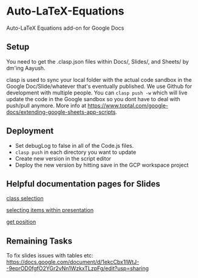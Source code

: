 # Auto-LaTeX-Equations

Auto-LaTeX Equations add-on for Google Docs

## Setup

You need to get the .clasp.json files within Docs/, Slides/, and Sheets/ by dm'ing Aayush.

clasp is used to sync your local folder with the actual code sandbox in the Google Doc/Slide/whatever that's eventually published. We use Github for development with multiple people. You can `clasp push -w` which will live update the code in the Google sandbox so you dont have to deal with push/pull anymore. More info at https://www.toptal.com/google-docs/extending-google-sheets-app-scripts.

## Deployment

- Set debugLog to false in all of the Code.js files.
- `clasp push` in each directory you want to update
- Create new version in the script editor
- Deploy the new version by hitting save in the GCP workspace project

## Helpful documentation pages for Slides

[class selection](https://developers.google.com/apps-script/reference/slides/selection)

[selecting items within presentation](https://developers.google.com/apps-script/guides/slides/selecting)

[get position](https://developers.google.com/apps-script/guides/slides/moving-elements)

## Remaining Tasks

To fix slides issues with tables etc: https://docs.google.com/document/d/1ekcCbx1lWtJ--9eprOD0fgfO2YGr2vNn1WzkxTLzpFg/edit?usp=sharing

